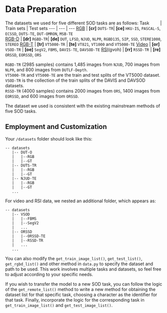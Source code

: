 # Data Preparation
The datasets we used for five different SOD tasks are as follows:
 Task &nbsp; &nbsp; &nbsp; &nbsp; | Train sets | Test sets 
--- | --- | ---
[RGB](https://drive.google.com/file/d/17X4SiSVuBmqkvQJe_ScVARKPM_vgvCOi/view?usp=sharing) | **[cr]** ```DUTS-TR```| **[ce]** ```HKU-IS```, ```PASCAL-S```, ```ECSSD```, ```DUTS-TE```, ```DUT-OMRON```,  ```MSB-TE```   
[RGB-D](https://drive.google.com/file/d/1mvlkHBqpDal3Ce_gxqZWLzBg4QVWY64U/view?usp=sharing) | **[dr]** ```RGBD-TR```| **[de]** ```DUT```, ```LFSD```, ```NJUD```, ```NLPR```, ```RGBD135```, ```SIP```, ```SSD```, ```STERE1000```, ```STEREO```
[RGB-T](https://drive.google.com/file/d/1W-jp9dzUJbWrF6PphKeVk8sLOUiuKT56/view?usp=sharing) | **[tr]** ```VT5000-TR```  | **[te]** ```VT821```, ```VT1000``` and ```VT5000-TE``` 
[Video](https://drive.google.com/file/d/1xDvoFflPdlhxR1WSEyrT3dBQLjWADujR/view?usp=sharing) | **[or]** ```VSOD-TR``` | **[oe]** ```SegV2```, ```FBMS```, ```DAVIS-TE```, ```DAVSOD-TE```
[RSI](https://pan.baidu.com/s/1gp6ZFZNgrKArYwyksk_h9w )(gvoh) | **[rr]** ```RSSD-TR``` | **[re]** ```ORSSD```, ```EORSSD```, ```ORS```

```RGBD-TR``` (2985 samples) contains 1,485 images from ```NJUD```, 700 images from ```NLPR```, and 800 images from ```DUTLF-Depth```.   
```VT5000-TR``` and ```VT5000-TE``` are the train and test splits of the VT5000 dataset.   
```VSOD-TR``` is the collection of the train splits of the DAVIS and DAVSOD datasets.   
```RSSD-TR``` (4000 samples) contains 2000 images from ```ORS```, 1400 images from ```EORSSD```, and 600 images from ```ORSSD```.   

The dataset we used is consistent with the existing mainstream methods of five SOD tasks. 

## Employment and Customization
Your `/datasets` folder should look like this:
````
-- datasets
   |-- DUT-O
   |   |--RGB
   |   |--GT
   |-- DUTS-TR
   |   |--RGB
   |   |--GT
   |-- NJUD-TE
   |   |--RGB
   |   |--GT
   ...
````
For video and RSI data, we nested an additional folder, which appears as:
````
-- datasets
   |-- VSOD
   |   |--FBMS
   |   |--SegV2
   |   ...
   |-- ORSSD
   |   |--ORSSD-TE
   |   |--RSSD-TR
   |   ...
   ...
````
You can also modify the ```get_train_image_list()```, ```get_test_list()```, ```get_rgbd_list()``` and other method in ```data.py``` to specify the dataset and path to be used. This work involves multiple tasks and datasets, so feel free to adjust according to your specific needs.

If you wish to transfer the model to a new SOD task, you can follow the logic of the ```get_remote_list()``` method to write a new method for obtaining the dataset list for that specific task, choosing a character as the identifier for that task. Finally, incorporate the logic for the corresponding task in ```get_train_image_list()``` and ```get_test_image_list()```.